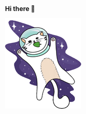 ## Hi there 👋

<!--![gato burro voando no espaço de capacete gif](/kity_space.gif) !-->
<picture>
<source media="(max-height:10px)" srcset="/kity_space.gif">
<img src="/kity_space.gif" alt="gato%20burro%20no%20espaço" style="width: 50%;height:50%;"> 
</picture>
<!--
**ddr669/ddr669** is a ✨ _special_ ✨ repository because its `README.md` (this file) appears on your GitHub profile.

Here are some ideas to get you started:

- 🔭 I’m currently working on ...
- 🌱 I’m currently learning ...
- 👯 I’m looking to collaborate on ...
- 🤔 I’m looking for help with ...
- 💬 Ask me about ...
- 📫 How to reach me: ...
- 😄 Pronouns: ...
- ⚡ Fun fact: ...
-->
